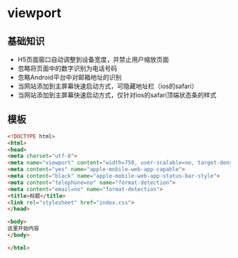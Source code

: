 # viewport

## 基础知识

* H5页面窗口自动调整到设备宽度，并禁止用户缩放页面
* 忽略将页面中的数字识别为电话号码
* 忽略Android平台中对邮箱地址的识别
* 当网站添加到主屏幕快速启动方式，可隐藏地址栏（ios的safari）
* 当网站添加到主屏幕快速启动方式，仅针对ios的safari顶端状态条的样式

## 模板

```html
<!DOCTYPE html>
<html>
<head>
<meta charset="utf-8">
<meta name="viewport" content="width=750, user-scalable=no, target-densitydpi=device-dpi"><!-- width取值与页面定义的宽度一致 -->
<meta content="yes" name="apple-mobile-web-app-capable">
<meta content="black" name="apple-mobile-web-app-status-bar-style">
<meta content="telephone=no" name="format-detection">
<meta content="email=no" name="format-detection">
<title>标题</title>
<link rel="stylesheet" href="index.css">
</head>

<body>
这里开始内容
</body>

</html>
```


